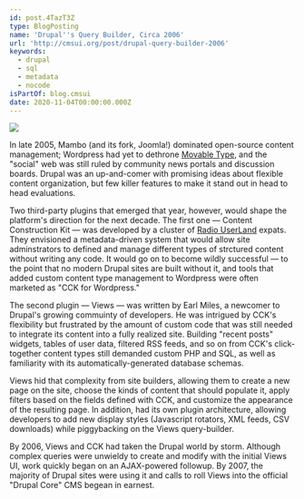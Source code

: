 ```yaml
---
id: post.4TazT3Z
type: BlogPosting
name: 'Drupal''s Query Builder, Circa 2006'
url: 'http://cmsui.org/post/drupal-query-builder-2006'
keywords:
  - drupal
  - sql
  - metadata
  - nocode
isPartOf: blog.cmsui
date: 2020-11-04T00:00:00.000Z
---
```

![](media://reprints/cmsui/drupal-query-builder-2006.png)

In late 2005, Mambo (and its fork, Joomla!) dominated open-source content management; Wordpress had yet to dethrone [Movable Type](https://www.bowjamesbow.ca/2004/05/16/movable-type-30.shtml), and the "social" web was still ruled by community news portals and discussion boards. Drupal was an up-and-comer with promising ideas about flexible content organization, but few killer features to make it stand out in head to head evaluations.

Two third-party plugins that emerged that year, however, would shape the platform's direction for the next decade. The first one — Content Construction Kit — was developed by a cluster of [Radio UserLand](https://en.wikipedia.org/wiki/Radio_UserLand) expats. They envisioned a metadata-driven system that would allow site adminstrators to defined and manage different types of strctured content without writing any code. It would go on to become wildly successful — to the point that no modern Drupal sites are built without it, and tools that added custom content type management to Wordpress were often marketed as "CCK for Wordpress."

The second plugin — Views — was written by Earl Miles, a newcomer to Drupal's growing commuinty of developers. He was intrigued by CCK's flexibility but frustrated by the amount of custom code that was still needed to integrate its content into a fully realized site. Building "recent posts" widgets, tables of user data, filtered RSS feeds, and so on from CCK's click-together content types still demanded custom PHP and SQL, as well as familiarity with its automatically-generated database schemas.

Views hid that complexity from site builders, allowing them to create a new page on the site, choose the kinds of content that should populate it, apply filters based on the fields defined with CCK, and customize the appearance of the resulting page. In addition, had its own plugin architecture, allowing developers to add new display styles (Javascript rotators, XML feeds, CSV downloads) while piggybacking on the Views query-builder.

By 2006, Views and CCK had taken the Drupal world by storm. Although complex queries were unwieldy to create and modify with the initial Views UI, work quickly began on an AJAX-powered followup. By 2007, the majority of Drupal sites were using it and calls to roll Views into the official "Drupal Core" CMS begean in earnest.
